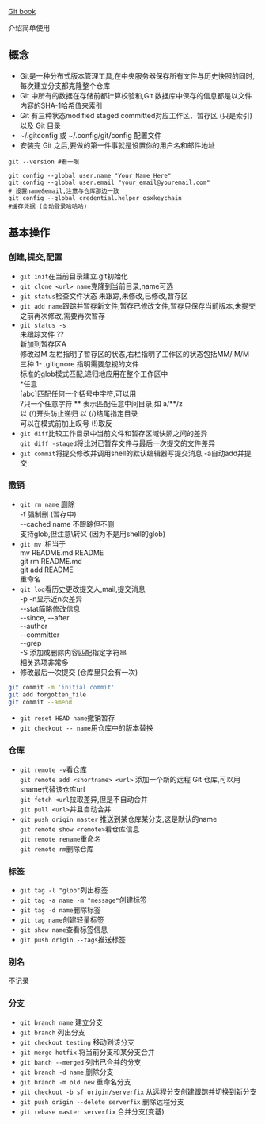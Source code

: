 [Git book](https://git-scm.com/book/zh/v2)

介绍简单使用

## 概念

- Git是一种分布式版本管理工具,在中央服务器保存所有文件与历史快照的同时,每次建立分支都克隆整个仓库
- Git 中所有的数据在存储前都计算校验和,Git 数据库中保存的信息都是以文件内容的SHA-1哈希值来索引
- Git 有三种状态modified staged committed对应工作区、暂存区 (只是索引)以及 Git 目录
- ~/.gitconfig 或 ~/.config/git/config 配置文件
- 安装完 Git 之后,要做的第一件事就是设置你的用户名和邮件地址 
```shell
git --version #看一眼

git config --global user.name "Your Name Here"
git config --global user.email "your_email@youremail.com"
# 设置name&email,注意与仓库那边一致
git config --global credential.helper osxkeychain
#缓存凭据 (自动登录哈哈哈)
```
## 基本操作

### 创建,提交,配置

- `git init`在当前目录建立.git初始化
- `git clone <url> name`克隆到当前目录,name可选
- `git status`检查文件状态 未跟踪,未修改,已修改,暂存区
- `git add name`跟踪并暂存新文件,暂存已修改文件,暂存只保存当前版本,未提交之前再次修改,需要再次暂存
- `git status -s`  
未跟踪文件 ??  
新加到暂存区A  
修改过M 左栏指明了暂存区的状态,右栏指明了工作区的状态包括MM/ M/M 三种
1- .gitignore 指明需要忽视的文件  
标准的glob模式匹配,递归地应用在整个工作区中  
*任意  
[abc]匹配任何一个括号中字符,可以用  
?只一个任意字符
** 表示匹配任意中间目录,如 a/**/z  
以 (/)开头防止递归 以 (/)结尾指定目录  
可以在模式前加上叹号 (!)取反
- `git diff`比较工作目录中当前文件和暂存区域快照之间的差异  
`git diff -staged`将比对已暂存文件与最后一次提交的文件差异
- `git commit`将提交修改并调用shell的默认编辑器写提交消息 -a自动add并提交
### 撤销
-  `git rm name` 删除  
-f 强制删 (暂存中)  
--cached name 不跟踪但不删  
支持glob,但注意\转义 (因为不是用shell的glob)
- `git mv `相当于  
mv README.md README  
git rm README.md  
git add README  
重命名
- `git log`看历史更改提交人,mail,提交消息  
-p -n显示近n次差异  
--stat简略修改信息  
--since, --after   
--author  
--committer  
--grep  
-S 添加或删除内容匹配指定字符串  
相关选项非常多
- 修改最后一次提交 (仓库里只会有一次)
```bash
git commit -m 'initial commit'
git add forgotten_file
git commit --amend
```
-  `git reset HEAD name`撤销暂存
- `git checkout -- name`用仓库中的版本替换


### 仓库

- `git remote -v`看仓库  
`git remote add <shortname> <url>` 添加一个新的远程 Git 仓库,可以用sname代替该仓库url  
`git fetch <url`拉取差异,但是不自动合并  
`git pull <url>`并且自动合并
- `git push origin master` 推送到某仓库某分支,这是默认的name  
`git remote show <remote>`看仓库信息  
`git remote rename`重命名  
`git remote rm`删除仓库
### 标签

- `git tag -l "glob"`列出标签
- `git tag -a name -m "message"`创建标签
- `git tag -d name`删除标签
- `git tag name`创建轻量标签
- `git show name`查看标签信息
- `git push origin --tags`推送标签

### 别名
不记录

### 分支

- `git branch name` 建立分支
- `git branch` 列出分支
- `git checkout testing` 移动到该分支
- `git merge hotfix` 将当前分支和某分支合并
- `git banch --merged` 列出已合并的分支
- `git branch -d name` 删除分支
- `git branch -m old new` 重命名分支
- `git checkout -b sf origin/serverfix` 从远程分支创建跟踪并切换到新分支
- `git push origin --delete serverfix` 删除远程分支
- `git rebase master serverfix` 合并分支(变基)

